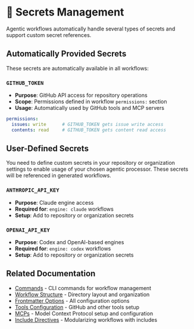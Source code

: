# 🔐 Secrets Management

Agentic workflows automatically handle several types of secrets and support custom secret references.

## Automatically Provided Secrets

These secrets are automatically available in all workflows:

### `GITHUB_TOKEN`
- **Purpose**: GitHub API access for repository operations
- **Scope**: Permissions defined in workflow `permissions:` section
- **Usage**: Automatically used by GitHub tools and MCP servers

```yaml
permissions:
  issues: write      # GITHUB_TOKEN gets issue write access
  contents: read     # GITHUB_TOKEN gets content read access
```

## User-Defined Secrets
You need to define custom secrets in your repository or organization settings to enable usage of your chosen agentic processor. These secrets will be referenced in generated workflows.

### `ANTHROPIC_API_KEY`
- **Purpose**: Claude engine access
- **Required for**: `engine: claude` workflows
- **Setup**: Add to repository or organization secrets

### `OPENAI_API_KEY`
- **Purpose**: Codex and OpenAI-based engines
- **Required for**: `engine: codex` workflows
- **Setup**: Add to repository or organization secrets

## Related Documentation

- [Commands](commands.md) - CLI commands for workflow management
- [Workflow Structure](workflow-structure.md) - Directory layout and organization
- [Frontmatter Options](frontmatter.md) - All configuration options
- [Tools Configuration](tools.md) - GitHub and other tools setup
- [MCPs](mcps.md) - Model Context Protocol setup and configuration
- [Include Directives](include-directives.md) - Modularizing workflows with includes
